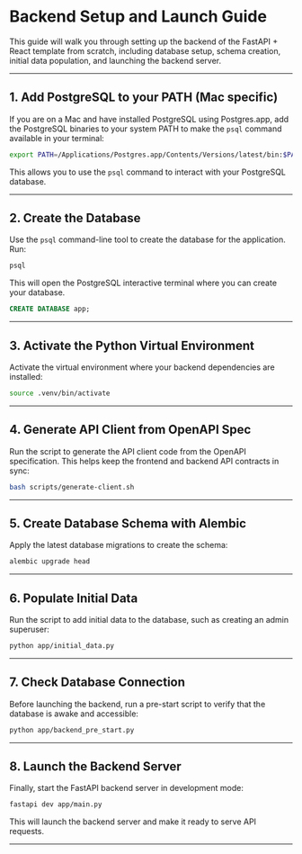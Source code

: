 # Backend Setup and Launch Guide

This guide will walk you through setting up the backend of the FastAPI + React template from scratch, including database setup, schema creation, initial data population, and launching the backend server.

---

## 1. Add PostgreSQL to your PATH (Mac specific)

If you are on a Mac and have installed PostgreSQL using Postgres.app, add the PostgreSQL binaries to your system PATH to make the `psql` command available in your terminal:

```bash
export PATH=/Applications/Postgres.app/Contents/Versions/latest/bin:$PATH
```

This allows you to use the `psql` command to interact with your PostgreSQL database.

---

## 2. Create the Database

Use the `psql` command-line tool to create the database for the application. Run:

```bash
psql
```

This will open the PostgreSQL interactive terminal where you can create your database.

```sql
CREATE DATABASE app;
```

---

## 3. Activate the Python Virtual Environment

Activate the virtual environment where your backend dependencies are installed:

```bash
source .venv/bin/activate
```

---

## 4. Generate API Client from OpenAPI Spec

Run the script to generate the API client code from the OpenAPI specification. This helps keep the frontend and backend API contracts in sync:

```bash
bash scripts/generate-client.sh
```

---

## 5. Create Database Schema with Alembic

Apply the latest database migrations to create the schema:

```bash
alembic upgrade head
```

---

## 6. Populate Initial Data

Run the script to add initial data to the database, such as creating an admin superuser:

```bash
python app/initial_data.py
```

---

## 7. Check Database Connection

Before launching the backend, run a pre-start script to verify that the database is awake and accessible:

```bash
python app/backend_pre_start.py
```

---

## 8. Launch the Backend Server

Finally, start the FastAPI backend server in development mode:

```bash
fastapi dev app/main.py
```

This will launch the backend server and make it ready to serve API requests.

---
